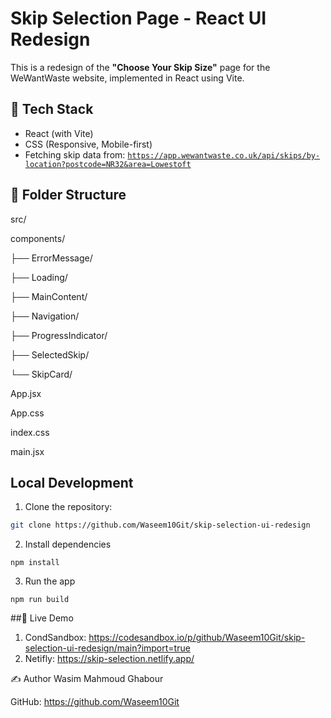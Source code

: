 # Skip Selection Page - React UI Redesign

This is a redesign of the **"Choose Your Skip Size"** page for the WeWantWaste website, implemented in React using Vite.

## 🔧 Tech Stack

- React (with Vite)
- CSS (Responsive, Mobile-first)
- Fetching skip data from: [`https://app.wewantwaste.co.uk/api/skips/by-location?postcode=NR32&area=Lowestoft`](https://app.wewantwaste.co.uk/api/skips/by-location?postcode=NR32&area=Lowestoft)

## 📁 Folder Structure

src/

components/

├── ErrorMessage/

├── Loading/

├── MainContent/

├── Navigation/

├── ProgressIndicator/

├── SelectedSkip/

└── SkipCard/

App.jsx

App.css

index.css

main.jsx

## Local Development

1. Clone the repository:
```bash
git clone https://github.com/Waseem10Git/skip-selection-ui-redesign
```

2. Install dependencies
```
npm install
```
3. Run the app
```
npm run build
```

##🚀 Live Demo
1. CondSandbox: https://codesandbox.io/p/github/Waseem10Git/skip-selection-ui-redesign/main?import=true
2. Netifly: https://skip-selection.netlify.app/

✍️ Author
Wasim Mahmoud Ghabour

GitHub: https://github.com/Waseem10Git
